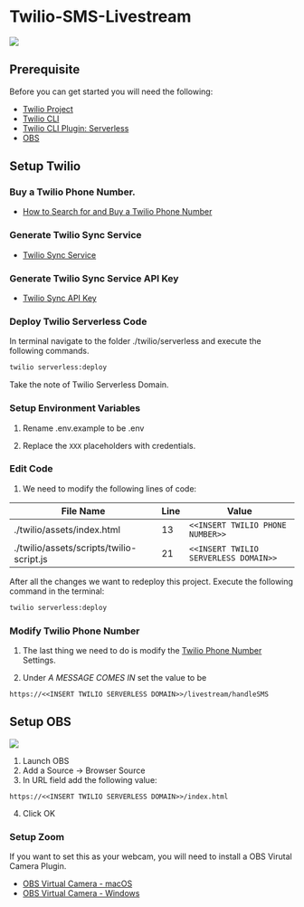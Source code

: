 # Twilio-SMS-Livestream

![](./assets/demo.gif)

## Prerequisite

Before you can get started you will need the following:

- [Twilio Project](https://www.twilio.com/try-twilio)
- [Twilio CLI](https://github.com/twilio/twilio-cli)
- [Twilio CLI Plugin: Serverless](https://github.com/twilio-labs/plugin-serverless)
- [OBS](https://obsproject.com/)

## Setup Twilio

### Buy a Twilio Phone Number.

- [How to Search for and Buy a Twilio Phone Number](https://support.twilio.com/hc/en-us/articles/223135247-How-to-Search-for-and-Buy-a-Twilio-Phone-Number-from-Console)

### Generate Twilio Sync Service

- [Twilio Sync Service](https://www.twilio.com/console/sync/services)

### Generate Twilio Sync Service API Key

- [Twilio Sync API Key](https://www.twilio.com/console/sync/project/api-keys)

### Deploy Twilio Serverless Code

In terminal navigate to the folder ./twilio/serverless and execute the following commands.

```sh
twilio serverless:deploy
```

Take the note of Twilio Serverless Domain.

### Setup Environment Variables

1. Rename .env.example to be .env

2. Replace the `XXX` placeholders with credentials.

### Edit Code

1. We need to modify the following lines of code:

| File Name                                | Line | Value                                       |
|------------------------------------------|------|---------------------------------------------|
| ./twilio/assets/index.html               | 13   | ``` <<INSERT TWILIO PHONE NUMBER>> ```      |
| ./twilio/assets/scripts/twilio-script.js | 21   | ``` <<INSERT TWILIO SERVERLESS DOMAIN>> ``` |

After all the changes we want to redeploy this project. Execute the following command in the terminal:

```sh
twilio serverless:deploy
```

### Modify Twilio Phone Number

1. The last thing we need to do is modify the [Twilio Phone Number](https://www.twilio.com/console/phone-numbers/incoming) Settings. 

2. Under *A MESSAGE COMES IN* set the value to be 
```
https://<<INSERT TWILIO SERVERLESS DOMAIN>>/livestream/handleSMS
```

## Setup OBS

![](./assets/setup-obs.gif)

1. Launch OBS
2. Add a Source -> Browser Source
3. In URL field add the following value: 
```
https://<<INSERT TWILIO SERVERLESS DOMAIN>>/index.html
```
4. Click OK

### Setup Zoom

If you want to set this as your webcam, you will need to install a OBS Virutal Camera Plugin.

- [OBS Virtual Camera - macOS](https://github.com/johnboiles/obs-mac-virtualcam)
- [OBS Virtual Camera - Windows](https://github.com/CatxFish/obs-virtual-cam)